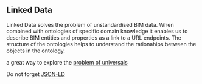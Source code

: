 ## Linked Data

Linked Data solves the problem of unstandardised BIM data. When combined with ontologies of specific domain knowledge it enables us to describe BIM entities and properties as a link to a URL endpoints. The structure of the ontologies helps to understand the rationahips between the objects in the ontology.

a great way to explore the [problem of universals](https://en.m.wikipedia.org/wiki/Problem_of_universals)

Do not forget [JSON-LD]

[JSON-LD]: https://json-ld.org/
